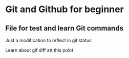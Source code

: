 # Git and Github for beginner

## File for test and learn Git commands

Just a modification to reflect in git status

Learn about gif diff att this point
